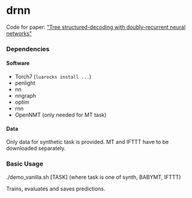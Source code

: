 # drnn

Code for paper: ["Tree structured-decoding with doubly-recurrent neural networks"](http://people.csail.mit.edu/davidam/docs/ICLR2017_Tree.pdf)


### Dependencies


#### Software

* Torch7 (`luarocks install ...`)
* penlight
* nn
* nngraph
* optim
* rnn
* OpenNMT (only needed for MT task)


#### Data

Only data for synthetic task is provided. MT and IFTTT have to be downloaded separately.

### Basic Usage

./demo_vanilla.sh [TASK] (where task is one of synth, BABYMT, IFTTT)

Trains, evaluates and saves predictions.
